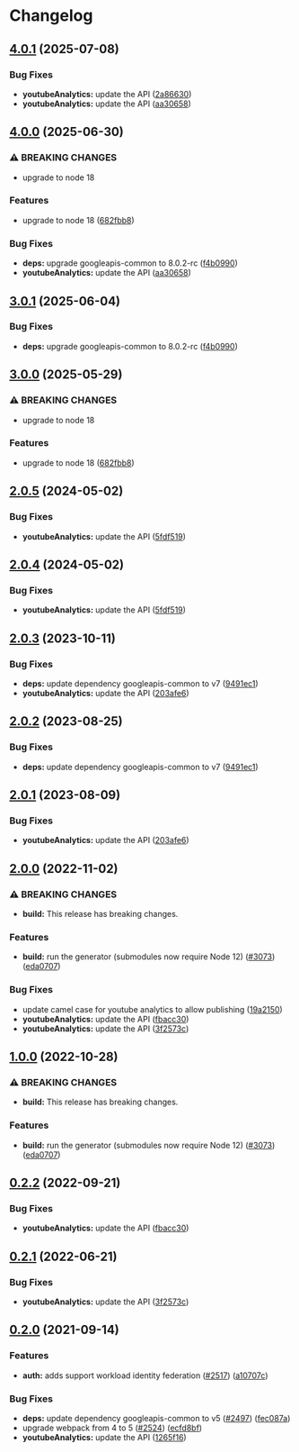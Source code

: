 # Changelog

## [4.0.1](https://github.com/googleapis/google-api-nodejs-client/compare/youtubeanalytics-v4.0.0...youtubeanalytics-v4.0.1) (2025-07-08)


### Bug Fixes

* **youtubeAnalytics:** update the API ([2a86630](https://github.com/googleapis/google-api-nodejs-client/commit/2a866308ef2a30702c29e5f1ed193818a934ef3a))
* **youtubeAnalytics:** update the API ([aa30658](https://github.com/googleapis/google-api-nodejs-client/commit/aa306582c4d8fcacc2272632b611f26ea826e3c9))

## [4.0.0](https://github.com/googleapis/google-api-nodejs-client/compare/youtubeanalytics-v3.0.1...youtubeanalytics-v4.0.0) (2025-06-30)


### ⚠ BREAKING CHANGES

* upgrade to node 18

### Features

* upgrade to node 18 ([682fbb8](https://github.com/googleapis/google-api-nodejs-client/commit/682fbb869189ae92b3e9a194d37d0548af0c1f92))


### Bug Fixes

* **deps:** upgrade googleapis-common to 8.0.2-rc ([f4b0990](https://github.com/googleapis/google-api-nodejs-client/commit/f4b099071040cfbcfe4a2e7d487d45ee93b369e0))
* **youtubeAnalytics:** update the API ([aa30658](https://github.com/googleapis/google-api-nodejs-client/commit/aa306582c4d8fcacc2272632b611f26ea826e3c9))

## [3.0.1](https://github.com/googleapis/google-api-nodejs-client/compare/youtubeanalytics-v3.0.0...youtubeanalytics-v3.0.1) (2025-06-04)


### Bug Fixes

* **deps:** upgrade googleapis-common to 8.0.2-rc ([f4b0990](https://github.com/googleapis/google-api-nodejs-client/commit/f4b099071040cfbcfe4a2e7d487d45ee93b369e0))

## [3.0.0](https://github.com/googleapis/google-api-nodejs-client/compare/youtubeanalytics-v2.0.5...youtubeanalytics-v3.0.0) (2025-05-29)


### ⚠ BREAKING CHANGES

* upgrade to node 18

### Features

* upgrade to node 18 ([682fbb8](https://github.com/googleapis/google-api-nodejs-client/commit/682fbb869189ae92b3e9a194d37d0548af0c1f92))

## [2.0.5](https://github.com/googleapis/google-api-nodejs-client/compare/youtubeanalytics-v2.0.4...youtubeanalytics-v2.0.5) (2024-05-02)


### Bug Fixes

* **youtubeAnalytics:** update the API ([5fdf519](https://github.com/googleapis/google-api-nodejs-client/commit/5fdf519aebe3d4dfaa7fd477d1121dbc9bd1280f))

## [2.0.4](https://github.com/googleapis/google-api-nodejs-client/compare/youtubeanalytics-v2.0.3...youtubeanalytics-v2.0.4) (2024-05-02)


### Bug Fixes

* **youtubeAnalytics:** update the API ([5fdf519](https://github.com/googleapis/google-api-nodejs-client/commit/5fdf519aebe3d4dfaa7fd477d1121dbc9bd1280f))

## [2.0.3](https://github.com/googleapis/google-api-nodejs-client/compare/youtubeanalytics-v2.0.2...youtubeanalytics-v2.0.3) (2023-10-11)


### Bug Fixes

* **deps:** update dependency googleapis-common to v7 ([9491ec1](https://github.com/googleapis/google-api-nodejs-client/commit/9491ec1cdc3c413e7d73edcfcd59cf5c28a7c855))
* **youtubeAnalytics:** update the API ([203afe6](https://github.com/googleapis/google-api-nodejs-client/commit/203afe652d22ae85553a08262bbb7c1b19cf43c4))

## [2.0.2](https://github.com/googleapis/google-api-nodejs-client/compare/youtubeanalytics-v2.0.1...youtubeanalytics-v2.0.2) (2023-08-25)


### Bug Fixes

* **deps:** update dependency googleapis-common to v7 ([9491ec1](https://github.com/googleapis/google-api-nodejs-client/commit/9491ec1cdc3c413e7d73edcfcd59cf5c28a7c855))

## [2.0.1](https://github.com/googleapis/google-api-nodejs-client/compare/youtubeanalytics-v2.0.0...youtubeanalytics-v2.0.1) (2023-08-09)


### Bug Fixes

* **youtubeAnalytics:** update the API ([203afe6](https://github.com/googleapis/google-api-nodejs-client/commit/203afe652d22ae85553a08262bbb7c1b19cf43c4))

## [2.0.0](https://github.com/googleapis/google-api-nodejs-client/compare/youtubeanalytics-v1.0.0...youtubeanalytics-v2.0.0) (2022-11-02)


### ⚠ BREAKING CHANGES

* **build:** This release has breaking changes.

### Features

* **build:** run the generator (submodules now require Node 12) ([#3073](https://github.com/googleapis/google-api-nodejs-client/issues/3073)) ([eda0707](https://github.com/googleapis/google-api-nodejs-client/commit/eda07079dadab46a80b6f9ede618f4f43030169e))


### Bug Fixes

* update camel case for youtube analytics to allow publishing ([19a2150](https://github.com/googleapis/google-api-nodejs-client/commit/19a2150bb92429fa0c4b7192bfb9ef79b1cabd3a))
* **youtubeAnalytics:** update the API ([fbacc30](https://github.com/googleapis/google-api-nodejs-client/commit/fbacc309c643a92b439f49a36e9a953e5d865e7e))
* **youtubeAnalytics:** update the API ([3f2573c](https://github.com/googleapis/google-api-nodejs-client/commit/3f2573cffb5019d4a6569e1e830103714c2f0d46))

## [1.0.0](https://github.com/googleapis/google-api-nodejs-client/compare/youtubeAnalytics-v0.2.2...youtubeAnalytics-v1.0.0) (2022-10-28)


### ⚠ BREAKING CHANGES

* **build:** This release has breaking changes.

### Features

* **build:** run the generator (submodules now require Node 12) ([#3073](https://github.com/googleapis/google-api-nodejs-client/issues/3073)) ([eda0707](https://github.com/googleapis/google-api-nodejs-client/commit/eda07079dadab46a80b6f9ede618f4f43030169e))

## [0.2.2](https://github.com/googleapis/google-api-nodejs-client/compare/youtubeAnalytics-v0.2.1...youtubeAnalytics-v0.2.2) (2022-09-21)


### Bug Fixes

* **youtubeAnalytics:** update the API ([fbacc30](https://github.com/googleapis/google-api-nodejs-client/commit/fbacc309c643a92b439f49a36e9a953e5d865e7e))

## [0.2.1](https://github.com/googleapis/google-api-nodejs-client/compare/youtubeAnalytics-v0.2.0...youtubeAnalytics-v0.2.1) (2022-06-21)


### Bug Fixes

* **youtubeAnalytics:** update the API ([3f2573c](https://github.com/googleapis/google-api-nodejs-client/commit/3f2573cffb5019d4a6569e1e830103714c2f0d46))

## [0.2.0](https://www.github.com/googleapis/google-api-nodejs-client/compare/youtubeAnalytics-v0.1.0...youtubeAnalytics-v0.2.0) (2021-09-14)


### Features

* **auth:** adds support workload identity federation ([#2517](https://www.github.com/googleapis/google-api-nodejs-client/issues/2517)) ([a10707c](https://www.github.com/googleapis/google-api-nodejs-client/commit/a10707c477759e7c9ef6360a2fe800856fb600c1))


### Bug Fixes

* **deps:** update dependency googleapis-common to v5 ([#2497](https://www.github.com/googleapis/google-api-nodejs-client/issues/2497)) ([fec087a](https://www.github.com/googleapis/google-api-nodejs-client/commit/fec087abcf3d994dd41c3ffa0a0c12b1f9f09dae))
* upgrade webpack from 4 to 5  ([#2524](https://www.github.com/googleapis/google-api-nodejs-client/issues/2524)) ([ecfd8bf](https://www.github.com/googleapis/google-api-nodejs-client/commit/ecfd8bfcd06e1beabff7ec9a8c4000222379eb8d))
* **youtubeAnalytics:** update the API ([1265f16](https://www.github.com/googleapis/google-api-nodejs-client/commit/1265f16c36a1173b977a82f81ddc2caf3a0ff83e))
